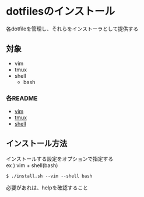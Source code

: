 # dotfilesのインストール
各dotfileを管理し、それらをインストーラとして提供する  


## 対象
* vim
* tmux
* shell
  * bash


### 各README
* [vim](vim_setting/README.md)
* [tmux](tmux_setting/README.md)
* [shell](shell_setting/README.md)


## インストール方法
インストールする設定をオプションで指定する  
ex ) vim + shell(bash)  
```shell
$ ./install.sh --vim --shell bash
```

必要があれは、helpを確認すること

